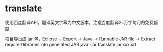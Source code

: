 # translate
使用百度翻译API，翻译英文字幕为中文版本，注意百度翻译25万字每月的免费额度

项目导出成 jar 包，Eclipse -> Export -> Java -> Runnable JAR file -> Extract required libraries into generated JAR
java -jar translate.jar xxx.srt
